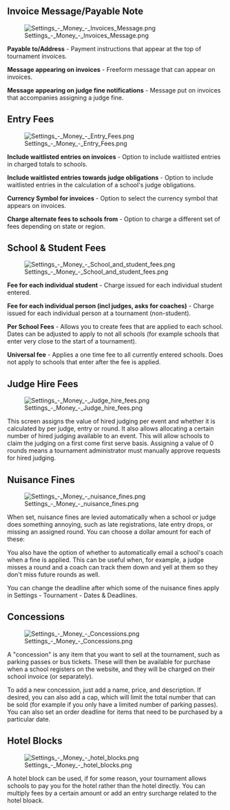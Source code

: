 ## Invoice Message/Payable Note

<figure>
<img src="Settings_-_Money_-_Invoices_Message.png"
title="Settings_-_Money_-_Invoices_Message.png" />
<figcaption>Settings_-_Money_-_Invoices_Message.png</figcaption>
</figure>

**Payable to/Address** - Payment instructions that appear at the top of
tournament invoices.

**Message appearing on invoices** - Freeform message that can appear on
invoices.

**Message appearing on judge fine notifications** - Message put on
invoices that accompanies assigning a judge fine.

## Entry Fees

<figure>
<img src="Settings_-_Money_-_Entry_Fees.png"
title="Settings_-_Money_-_Entry_Fees.png" />
<figcaption>Settings_-_Money_-_Entry_Fees.png</figcaption>
</figure>

**Include waitlisted entries on invoices** - Option to include
waitlisted entries in charged totals to schools.

**Include waitlisted entries towards judge obligations** - Option to
include waitlisted entries in the calculation of a school's judge
obligations.

**Currency Symbol for invoices** - Option to select the currency symbol
that appears on invoices.

**Charge alternate fees to schools from** - Option to charge a different
set of fees depending on state or region.

## School & Student Fees

<figure>
<img src="Settings_-_Money_-_School_and_student_fees.png"
title="Settings_-_Money_-_School_and_student_fees.png" />
<figcaption>Settings_-_Money_-_School_and_student_fees.png</figcaption>
</figure>

**Fee for each individual student** - Charge issued for each individual
student entered.

**Fee for each individual person (incl judges, asks for coaches)** -
Charge issued for each individual person at a tournament (non-student).

**Per School Fees** - Allows you to create fees that are applied to each
school. Dates can be adjusted to apply to not all schools (for example
schools that enter very close to the start of a tournament).

**Universal fee** - Applies a one time fee to all currently entered
schools. Does not apply to schools that enter after the fee is applied.

## Judge Hire Fees

<figure>
<img src="Settings_-_Money_-_Judge_hire_fees.png"
title="Settings_-_Money_-_Judge_hire_fees.png" />
<figcaption>Settings_-_Money_-_Judge_hire_fees.png</figcaption>
</figure>

This screen assigns the value of hired judging per event and whether it
is calculated by per judge, entry or round. It also allows allocating a
certain number of hired judging available to an event. This will allow
schools to claim the judging on a first come first serve basis.
Assigning a value of 0 rounds means a tournament administrator must
manually approve requests for hired judging.

## Nuisance Fines

<figure>
<img src="Settings_-_Money_-_nuisance_fines.png"
title="Settings_-_Money_-_nuisance_fines.png" />
<figcaption>Settings_-_Money_-_nuisance_fines.png</figcaption>
</figure>

When set, nuisance fines are levied automatically when a school or judge
does something annoying, such as late registrations, late entry drops,
or missing an assigned round. You can choose a dollar amount for each of
these:

You also have the option of whether to automatically email a school's
coach when a fine is applied. This can be useful when, for example, a
judge misses a round and a coach can track them down and yell at them so
they don't miss future rounds as well.

You can change the deadline after which some of the nuisance fines apply
in Settings - Tournament - Dates & Deadlines.

## Concessions

<figure>
<img src="Settings_-_Money_-_Concessions.png"
title="Settings_-_Money_-_Concessions.png" />
<figcaption>Settings_-_Money_-_Concessions.png</figcaption>
</figure>

A "concession" is any item that you want to sell at the tournament, such
as parking passes or bus tickets. These will then be available for
purchase when a school registers on the website, and they will be
charged on their school invoice (or separately).

To add a new concession, just add a name, price, and description. If
desired, you can also add a cap, which will limit the total number that
can be sold (for example if you only have a limited number of parking
passes). You can also set an order deadline for items that need to be
purchased by a particular date.

## Hotel Blocks

<figure>
<img src="Settings_-_Money_-_hotel_blocks.png"
title="Settings_-_Money_-_hotel_blocks.png" />
<figcaption>Settings_-_Money_-_hotel_blocks.png</figcaption>
</figure>

A hotel block can be used, if for some reason, your tournament allows
schools to pay you for the hotel rather than the hotel directly. You can
multiply fees by a certain amount or add an entry surcharge related to
the hotel bloack.